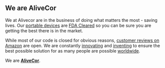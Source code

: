 ## We are AliveCor

We at Alivecor are in the business of doing what matters the most - saving lives. Our [portable devices](https://alivecor.com/products) are [FDA Cleared](https://alivecor.com/press/press_release/alivecor-launches-kardia-12l-a-first-of-its-kind-ai-powered-12-lead-ecg-system)
so you can be sure you are getting the best there is in the market.

While most of our code is closed for obvious reasons, [customer reviews on Amazon](https://www.amazon.com/KardiaMobile-Personal-Device-Heart-Monitor/dp/B07RQW6SD5) are open.
We are constantly [innovating](https://alivecor.com/products/kardia12l) and [inventing](https://alivecor.com/research) to ensure the best possible solution for as many people are possible [worldwide](https://kardia.com/international).

We are **[AliveCor](https://alivecor.com/)**.
